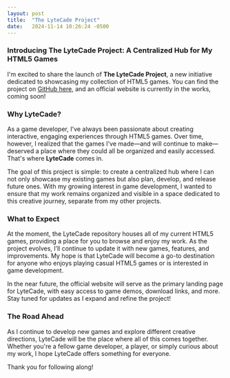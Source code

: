 ```yaml
---
layout: post
title:  "The LyteCade Project"
date:   2024-11-14 10:26:24 -0500
---
```


### Introducing The LyteCade Project: A Centralized Hub for My HTML5 Games

I'm excited to share the launch of **The LyteCade Project**, a new initiative dedicated to showcasing my collection of HTML5 games. You can find the project on [GitHub here](https://github.com/lytecade), and an official website is currently in the works, coming soon!

### Why LyteCade?

As a game developer, I've always been passionate about creating interactive, engaging experiences through HTML5 games. Over time, however, I realized that the games I've made—and will continue to make—deserved a place where they could all be organized and easily accessed. That's where **LyteCade** comes in.

The goal of this project is simple: to create a centralized hub where I can not only showcase my existing games but also plan, develop, and release future ones. With my growing interest in game development, I wanted to ensure that my work remains organized and visible in a space dedicated to this creative journey, separate from my other projects.

### What to Expect

At the moment, the LyteCade repository houses all of my current HTML5 games, providing a place for you to browse and enjoy my work. As the project evolves, I’ll continue to update it with new games, features, and improvements. My hope is that LyteCade will become a go-to destination for anyone who enjoys playing casual HTML5 games or is interested in game development.

In the near future, the official website will serve as the primary landing page for LyteCade, with easy access to game demos, download links, and more. Stay tuned for updates as I expand and refine the project!

### The Road Ahead

As I continue to develop new games and explore different creative directions, LyteCade will be the place where all of this comes together. Whether you're a fellow game developer, a player, or simply curious about my work, I hope LyteCade offers something for everyone.

Thank you for following along!
